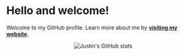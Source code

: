 # Hello and welcome!

Welcome to my GitHub profile.
Learn more about me by [**visiting my website**](https://jwf.io).


<p align="center">
  <img src="https://github-readme-stats.vercel.app/api?username=jwflory" alt="Justin's GitHub stats"></img>
</p>
